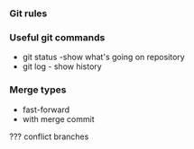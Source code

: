 ### Git rules

### Useful git commands
- git status -show what's going on repository
- git log - show history



### Merge types 
- fast-forward 
- with merge commit

??? conflict branches